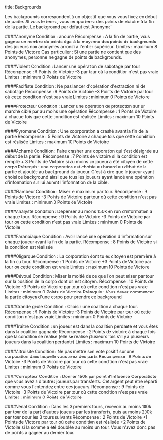 title: Backgrounds

Les backgrounds correspondent à un objectif que vous vous fixez en début de partie. Si vous le tenez, vous remporterez des points de victoire à la fin de la partie. Le background par défaut est 'Anonyme'

####Anonyme
Condition : ancune
Récompense : A la fin de partie, vous gagnez un nombre de points égal à la moyenne des points de backgrounds des joueurs non anonymes arrondi à l'entier supérieur. 
Limites : maximum 8 Points de Victoire
Cas particulier : Si une partie ne contient que des anonymes, personne ne gagne de points de backgrounds.

####Violent
Condition : Lancer une opération de sabotage par tour
Récompense : 9 Points de Victoire -3 par tour où la condition n'est pas vraie
Limites : minimum 0 Points de Victoire

####Pacifiste
Condition : Ne pas lancer d'opération d'extraction ni de sabotage
Récompense : 9 Points de Victoire -3 Points de Victoire par tour où cette condition n'est pas vraie
Limites : minimum 0 Points de Victoire

####Protecteur
Condition : Lancer une opération de protection sur un marché ciblé par au moins une opération
Récompense : 1 Points de Victoire à chaque fois que cette condition est réalisée
Limites : maximum 10 Points de Victoire

####Pyromane
Condition : Une coprporation a crashé avant la fin de la partie
Récompense : 5 Points de Victoire à chaque fois que cette condition est réalisée
Limites : maximum 10 Points de Victoire

####Acharné
Condition : Faire crasher une coporation qui t'est désignée au début de la partie.
Récompense : 7 Points de victoire si la condition est remplie + 3 Points de Victoire si au moins un joueur a été citoyen de cette corpo
Prérequis : une corporation est choisie au hasard au début de le partie et ajoutée au background du joueur. C'est à dire que le joueur ayant choisi ce background ainsi que tous les joueurs ayant lancé une opération d'information sur lui auront l'information de la cible.

####Flambeur
Condition : Miser le maximum par tour.
Récompense : 9 Points de Victoire -3 Points de Victoire par tour où cette condition n'est pas vraie
Limites : minimum 0 Points de Victoire

####Analyste
Condition : Dépenser au moins 150k en run d'information à chaque tour.
Récompense : 9 Points de Victoire -3 Points de Victoire par tour où cette condition n'est pas vraie
Limites : minimum 0 Points de Victoire

####Paranoïaque
Condition : Avoir lancé une opération d'information sur chaque joueur avant la fin de la partie.
Récompense : 8 Points de Victoire si la condition est réalisée

####Oligarque
Condition : La corporation dont tu es citoyen est première à la fin du tour.
Récompense : 1 Points de Victoire +3 Points de Victoire par tour où cette condition est vraie
Limites : maximum 10 Points de Victoire

####Dévoué
Condition : Miser la moitié de ce que l'on peut miser par tour sur la position de la corpo dont on est citoyen.
Récompense : 10 Points de Victoire -3 Points de Victoire par tour où cette condition n'est pas vraie
Limites : minimum 0 Points de Victoire
Prérequis : Vous devez commencer la partie citoyen d'une corpo pour prendre ce background

####Grande geule
Condition : Choisir une coalition à chaque tour.
Récompense : 9 Points de Victoire -3 Points de Victoire par tour où cette condition n'est pas vraie
Limites : minimum 0 Points de Victoire

####Traître
Condition : un joueur est dans la coalition perdante et vous êtes dans la coalition gagnante
Récompense : 2 Points de victoire à chaque fois que la condition se réalise (elle se réalise plusieurs fois s'il y a plusieurs joueurs dans la coalition perdante)
Limites : maximum 10 Points de Victoire

####Altruisite
Condition : Ne pas mettre son vote positif sur une corporation dans laquelle vous avez des parts
Récompense : 9 Points de Victoire -3 Points de Victoire par tour où cette condition n'est pas vraie
Limites : minimum 0 Points de Victoire

####Corrupteur
Condition : Donner 150k par point d'Influence Corporatiste que vous avez à d'autres joueurs par transferts. Cet argent peut être réparti comme vous l'entendez entre ces joueurs.
Récompense : 9 Points de Victoire -3 Points de Victoire par tour où cette condition n'est pas vraie
Limites : minimum 0 Points de Victoire

####Vénal
Condition : Dans les 3 premiers tours, recevoir au moins 100k par tour de la part d'autres joueurs par les transferts, puis au moins 200k par tour pour les 3 tours suivants
Récompense : 2 Points de Victoire +1 Points de Victoire par tour où cette condition est réalisée +2 Points de Victoire si la somme a été doublée au moins un tour. Vous n'avez donc pas de points à gagner au dernier tour.